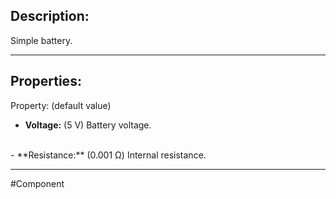## Description:

Simple battery.

---

## Properties:
Property: (default value)

- **Voltage:** (5 V)
   Battery voltage.
<br>
- **Resistance:** (0.001 Ω)
   Internal resistance.

---

#Component